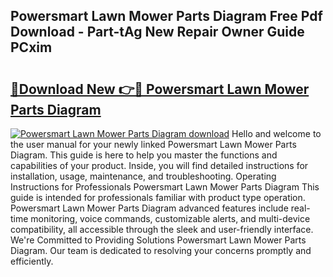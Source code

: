 ## Powersmart Lawn Mower Parts Diagram Free Pdf Download - Part-tAg New Repair Owner Guide PCxim

# <h2><a href="http://dfukkb6.blite.top/?on=Powersmart+Lawn+Mower+Parts+Diagram">🔗Download New 👉🔴 Powersmart Lawn Mower Parts Diagram</a></h2>

[![Powersmart Lawn Mower Parts Diagram download](https://i.imgur.com/lujVjoI.png)](http://dfukkb6.blite.top/?on=Powersmart+Lawn+Mower+Parts+Diagram)
Hello and welcome to the user manual for your newly linked Powersmart Lawn Mower Parts Diagram. This guide is here to help you master the functions and capabilities of your product. Inside, you will find detailed instructions for installation, usage, maintenance, and troubleshooting. Operating Instructions for Professionals Powersmart Lawn Mower Parts Diagram This guide is intended for professionals familiar with product type operation. Powersmart Lawn Mower Parts Diagram advanced features include real-time monitoring, voice commands, customizable alerts, and multi-device compatibility, all accessible through the sleek and user-friendly interface. We're Committed to Providing Solutions Powersmart Lawn Mower Parts Diagram. Our team is dedicated to resolving your concerns promptly and efficiently.
